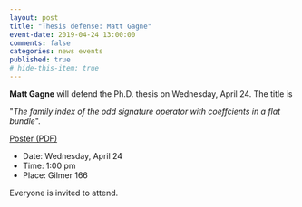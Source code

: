 ```yaml
---
layout: post
title: "Thesis defense: Matt Gagne"
event-date: 2019-04-24 13:00:00
comments: false
categories: news events
published: true
# hide-this-item: true
---
```


**Matt Gagne** will defend the Ph.D. thesis on Wednesday, April 24. The title is

"_The family index of the odd signature operator with coeffcients in a flat bundle_".

<a href="{{site.url}}/img/news_events/MattGagne_DefensePoster.pdf">Poster (PDF)</a>

- Date: Wednesday, April 24
- Time: 1:00 pm 
- Place: Gilmer 166

Everyone is invited to attend.